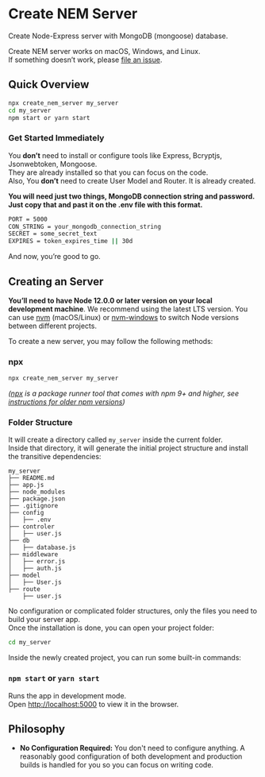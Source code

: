 # Create NEM Server

Create Node-Express server with MongoDB (mongoose) database.

Create NEM server works on macOS, Windows, and Linux.<br>
If something doesn’t work, please [file an issue](https://github.com/mhebd/nem_server/issues/new).<br>

## Quick Overview

```sh
npx create_nem_server my_server
cd my_server
npm start or yarn start
```

### Get Started Immediately

You **don’t** need to install or configure tools like Express, Bcryptjs, Jsonwebtoken, Mongoose.<br>
They are already installed so that you can focus on the code.<br>
Also, You **don’t** need to create User Model and Router. It is already created.<br>

**You will need just two things, MongoDB connection string and password. Just copy that and past it on the .env file with this format.**

```sh
PORT = 5000
CON_STRING = your_mongodb_connection_string
SECRET = some_secret_text
EXPIRES = token_expires_time || 30d
```

And now, you’re good to go.

## Creating an Server

**You’ll need to have Node 12.0.0 or later version on your local development machine**. We recommend using the latest LTS version. You can use [nvm](https://github.com/creationix/nvm#installation) (macOS/Linux) or [nvm-windows](https://github.com/coreybutler/nvm-windows#node-version-manager-nvm-for-windows) to switch Node versions between different projects.

To create a new server, you may follow the following methods:

### npx

```sh
npx create_nem_server my_server
```

_([npx](https://medium.com/@maybekatz/introducing-npx-an-npm-package-runner-55f7d4bd282b) is a package runner tool that comes with npm 9+ and higher, see [instructions for older npm versions](https://gist.github.com/gaearon/4064d3c23a77c74a3614c498a8bb1c5f))_

### Folder Structure


It will create a directory called `my_server` inside the current folder.<br>
Inside that directory, it will generate the initial project structure and install the transitive dependencies:

```
my_server
├── README.md
├── app.js
├── node_modules
├── package.json
├── .gitignore
├── config
│   ├── .env
├── controler
│   ├── user.js
├── db
│   ├── database.js
├── middleware
│   ├── error.js
│   ├── auth.js
├── model
│   ├── User.js
├── route
    ├── user.js
```

No configuration or complicated folder structures, only the files you need to build your server app.<br>
Once the installation is done, you can open your project folder:

```sh
cd my_server
```

Inside the newly created project, you can run some built-in commands:

### `npm start` or `yarn start`

Runs the app in development mode.<br>
Open [http://localhost:5000](http://localhost:5000) to view it in the browser.

## Philosophy

- **No Configuration Required:** You don't need to configure anything. A reasonably good configuration of both development and production builds is handled for you so you can focus on writing code.

